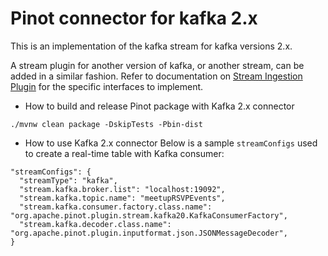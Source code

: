 <!--

    Licensed to the Apache Software Foundation (ASF) under one
    or more contributor license agreements.  See the NOTICE file
    distributed with this work for additional information
    regarding copyright ownership.  The ASF licenses this file
    to you under the Apache License, Version 2.0 (the
    "License"); you may not use this file except in compliance
    with the License.  You may obtain a copy of the License at

      http://www.apache.org/licenses/LICENSE-2.0

    Unless required by applicable law or agreed to in writing,
    software distributed under the License is distributed on an
    "AS IS" BASIS, WITHOUT WARRANTIES OR CONDITIONS OF ANY
    KIND, either express or implied.  See the License for the
    specific language governing permissions and limitations
    under the License.

-->
# Pinot connector for kafka 2.x

This is an implementation of the kafka stream for kafka versions 2.x.

A stream plugin for another version of kafka, or another stream, can be added in a similar fashion. Refer to documentation on [Stream Ingestion Plugin](https://docs.pinot.apache.org/developers/plugin-architecture/write-custom-plugins/write-your-stream) for the specific interfaces to implement.

* How to build and release Pinot package with Kafka 2.x connector
```$xslt
./mvnw clean package -DskipTests -Pbin-dist
```

* How to use Kafka 2.x connector
Below is a sample `streamConfigs` used to create a real-time table with Kafka consumer:
```$xslt
"streamConfigs": {
  "streamType": "kafka",
  "stream.kafka.broker.list": "localhost:19092",
  "stream.kafka.topic.name": "meetupRSVPEvents",
  "stream.kafka.consumer.factory.class.name": "org.apache.pinot.plugin.stream.kafka20.KafkaConsumerFactory",
  "stream.kafka.decoder.class.name": "org.apache.pinot.plugin.inputformat.json.JSONMessageDecoder",
}
```
